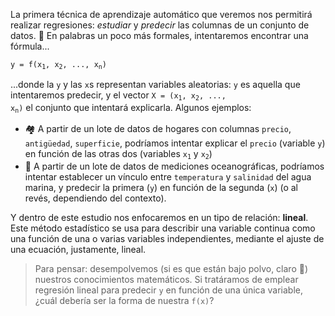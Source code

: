 <link rel="preconnect" href="https://fonts.googleapis.com"><link rel="preconnect" href="https://fonts.gstatic.com" crossorigin><link href="https://fonts.googleapis.com/css2?family=Noto+Sans+Math&display=swap" rel="stylesheet">

La primera técnica de aprendizaje automático que veremos nos permitirá realizar regresiones: _estudiar_ y _predecir_ las columnas de un conjunto de datos.  🔢 En palabras un poco más formales, intentaremos encontrar una fórmula...

<pre>
<code>y = f(x<sub>1</sub>, x<sub>2</sub>, ..., x<sub>n</sub>)</code>
</pre>

...donde la `y` y las `x`s representan variables aleatorias: `y` es aquella que intentaremos predecir, y el vector <code>X = (x<sub>1</sub>, x<sub>2</sub>, ..., x<sub>n</sub>)</code> el conjunto que intentará explicarla. Algunos ejemplos: 

* 🏘 A partir de un lote de datos de hogares con columnas `precio`, `antigüedad`, `superficie`, podríamos intentar explicar el `precio` (variable `y`) en función de las otras dos (variables <code>x<sub>1</sub></code> y <code>x<sub>2</sub></code>)
* 🌊 A partir de un lote de datos de mediciones oceanográficas, podríamos intentar establecer un vínculo entre `temperatura` y `salinidad` del agua marina, y predecir la primera (`y`) en función de la segunda (`x`) (o al revés, dependiendo del contexto).

Y dentro de este estudio nos enfocaremos en un tipo de relación:  **lineal**. Este método estadístico se usa para describir una variable continua como una función de una o varias variables independientes, mediante el ajuste de una ecuación, justamente, lineal.

> Para pensar: desempolvemos (si es que están bajo polvo, claro 🤧) nuestros conocimientos matemáticos. Si tratáramos de emplear regresión lineal para predecir `y` en función de una única variable, ¿cuál debería ser la forma de nuestra `f(x)`?
